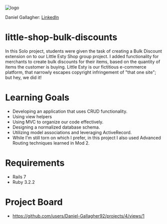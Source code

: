 ![logo](https://kagi.com/proxy/bulk-discount-square-grunge-stamp-bulk-discount-sign-bulk-discount-bulk-discount-stamp-125004333.jpg?c=VyxSt_nuZ7YZdhaYdoPA5UlEYYM0kKfmTfNd2do_qV0x_yZ6TcvJTnnQRRgWJRIKjM2-NVRFNiSG4rzwTz_730QAvTPPQlwq5Y6-KVOn_L61F_q5zgBIq7Igj57rtEHqMzDmB5eOX00dP1rH8fjBHGreIuKsghroVK02HAsrnLrDV86Qy1hSVncgv3tCi7FD)

Daniel Gallagher: [LinkedIn](https://www.linkedin.com/in/daniel-gallagher-5b29271a1/)

# little-shop-bulk-discounts

In this Solo project, students were given the task of creating a Bulk Discount extension on to our Little Esty Shop group project. 
I added functionality for merchants to create bulk discounts for their items, based on the quantity of items the customer is buying.
Little Esty is our fictitious e-commerce platform, that narrowly escapes copyright infringement of "that one site"; but hey, we did it! 

# Learning Goals
* Developing an application that uses CRUD functionality.
* Using view helpers
* Using MVC to organize our code effectively. 
* Designing a normalized database schema.
* Utilizing model associations and leveraging ActiveRecord. 
* While I'm still torn on which I prefer, in this project I also used Advanced Routing techniques learned in Mod 2.

# Requirements
* Rails 7
* Ruby 3.2.2

# Project Board
* https://github.com/users/Daniel-Gallagher92/projects/4/views/1
